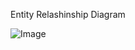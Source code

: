 ﻿Entity Relashinship Diagram

![Image](https://github.com/user-attachments/assets/a1ed4096-cba2-4af2-a7f9-189550c18610)

